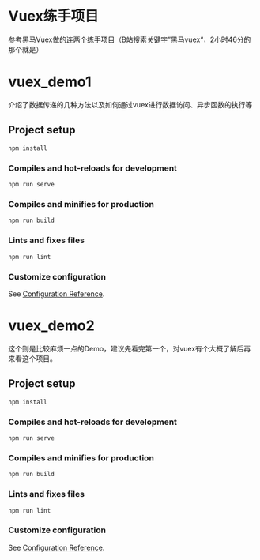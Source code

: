 # Vuex练手项目

参考黑马Vuex做的连两个练手项目（B站搜索关键字”黑马vuex“，2小时46分的那个就是）









# vuex_demo1

介绍了数据传递的几种方法以及如何通过vuex进行数据访问、异步函数的执行等

## Project setup

```
npm install
```

### Compiles and hot-reloads for development

```
npm run serve
```

### Compiles and minifies for production

```
npm run build
```

### Lints and fixes files

```
npm run lint
```

### Customize configuration

See [Configuration Reference](https://cli.vuejs.org/config/).





# vuex_demo2

这个则是比较麻烦一点的Demo，建议先看完第一个，对vuex有个大概了解后再来看这个项目。

## Project setup

```
npm install
```

### Compiles and hot-reloads for development

```
npm run serve
```

### Compiles and minifies for production

```
npm run build
```

### Lints and fixes files

```
npm run lint
```

### Customize configuration

See [Configuration Reference](https://cli.vuejs.org/config/).